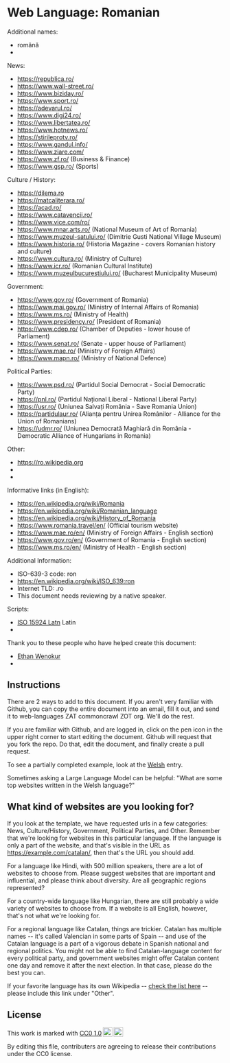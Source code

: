 # Web Language: Romanian

Additional names:
- română
- 

News:
- https://republica.ro/
- https://www.wall-street.ro/
- https://www.biziday.ro/
- https://www.sport.ro/
- https://adevarul.ro/
- https://www.digi24.ro/
- https://www.libertatea.ro/
- https://www.hotnews.ro/
- https://stirileprotv.ro/
- https://www.gandul.info/
- https://www.ziare.com/
- https://www.zf.ro/ (Business & Finance)
- https://www.gsp.ro/ (Sports)

Culture / History:
- https://dilema.ro
- https://matcaliterara.ro/
- https://acad.ro/
- https://www.catavencii.ro/
- https://www.vice.com/ro/
- https://www.mnar.arts.ro/ (National Museum of Art of Romania)
- https://www.muzeul-satului.ro/ (Dimitrie Gusti National Village Museum)
- https://www.historia.ro/ (Historia Magazine - covers Romanian history and culture)
- https://www.cultura.ro/ (Ministry of Culture)
- https://www.icr.ro/ (Romanian Cultural Institute)
- https://www.muzeulbucurestiului.ro/ (Bucharest Municipality Museum)

Government:
- https://www.gov.ro/ (Government of Romania)
- https://www.mai.gov.ro/ (Ministry of Internal Affairs of Romania)
- https://www.ms.ro/ (Ministry of Health)
- https://www.presidency.ro/ (President of Romania)
- https://www.cdep.ro/ (Chamber of Deputies - lower house of Parliament)
- https://www.senat.ro/ (Senate - upper house of Parliament)
- https://www.mae.ro/ (Ministry of Foreign Affairs)
- https://www.mapn.ro/ (Ministry of National Defence)

Political Parties:
- https://www.psd.ro/ (Partidul Social Democrat - Social Democratic Party)
- https://pnl.ro/ (Partidul Național Liberal - National Liberal Party)
- https://usr.ro/ (Uniunea Salvați România - Save Romania Union)
- https://partidulaur.ro/ (Alianța pentru Unirea Românilor - Alliance for the Union of Romanians)
- https://udmr.ro/ (Uniunea Democrată Maghiară din România - Democratic Alliance of Hungarians in Romania)

Other:
- https://ro.wikipedia.org
- 
- 

Informative links (in English):
- https://en.wikipedia.org/wiki/Romania
- https://en.wikipedia.org/wiki/Romanian_language
- https://en.wikipedia.org/wiki/History_of_Romania
- https://www.romania.travel/en/ (Official tourism website)
- https://www.mae.ro/en/ (Ministry of Foreign Affairs - English section)
- https://www.gov.ro/en/ (Government of Romania - English section)
- https://www.ms.ro/en/ (Ministry of Health - English section)

Additional Information:
- ISO-639-3 code: ron
- https://en.wikipedia.org/wiki/ISO_639:ron
- Internet TLD: .ro
- This document needs reviewing by a native speaker.


Scripts:
- <a href="https://en.wikipedia.org/wiki/ISO_15924">ISO 15924 Latn</a> Latin
- 

Thank you to these people who have helped create this document:
- [Ethan Wenokur](https://github.com/e-Winnie)
- 

## Instructions

There are 2 ways to add to this document. If you aren't very familiar
with Github, you can copy the entire document into an email, fill it
out, and send it to web-languages ZAT commoncrawl ZOT org. We'll do the rest.

If you are familiar with Github, and are logged in, click on the pen
icon in the upper right corner to start editing the document.
Github will request that you fork the repo. Do that, edit the
document, and finally create a pull request.

To see a partially completed example, look at the
[Welsh](../living/welsh.md) entry.

Sometimes asking a Large Language Model can be helpful: "What are some
top websites written in the Welsh language?"

## What kind of websites are you looking for?

If you look at the template, we have requested urls in a few
categories: News, Culture/History, Government, Political Parties, and
Other. Remember that we're looking for websites in this particular
language. If the language is only a part of the website, and that's
visible in the URL as https://example.com/catalan/, then that's the
URL you should add.

For a language like Hindi, with 500 million speakers, there are a lot
of websites to choose from. Please suggest websites that are important
and influential, and please think about diversity. Are all geographic
regions represented?

For a country-wide language like Hungarian, there are still probably a
wide variety of websites to choose from. If a website is all English,
however, that's not what we're looking for.

For a regional language like Catalan, things are trickier. Catalan has
multiple names -- it's called Valencian in some parts of Spain -- and
use of the Catalan language is a part of a vigorous debate in Spanish
national and regional politics. You might not be able to find
Catalan-language content for every political party, and government
websites might offer Catalan content one day and remove it after
the next election. In that case, please do the best you can.

If your favorite language has its own Wikipedia -- [check the list here](https://en.wikipedia.org/wiki/List_of_Wikipedias) --
please include this link under "Other".

## License

<p xmlns:cc="http://creativecommons.org/ns#" >This work is marked with <a href="https://creativecommons.org/publicdomain/zero/1.0/?ref=chooser-v1" target="_blank" rel="license noopener noreferrer" style="display:inline-block;">CC0 1.0<img style="height:22px!important;margin-left:3px;vertical-align:text-bottom;" src="https://mirrors.creativecommons.org/presskit/icons/cc.svg?ref=chooser-v1" alt=""><img style="height:22px!important;margin-left:3px;vertical-align:text-bottom;" src="https://mirrors.creativecommons.org/presskit/icons/zero.svg?ref=chooser-v1" alt=""></a></p>

By editing this file, contributers are agreeing to release their contributions under the CC0 license.
